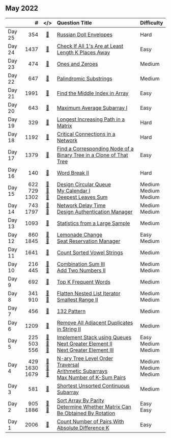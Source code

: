 ## May 2022

||#|</>|Question Title|Difficulty|
|:--|--:|:-:|:--|:--|
|Day 25|354|[📎](../src/q_351_400/q0354.cc)|[Russian Doll Envelopes](https://leetcode.com/problems/russian-doll-envelopes/)|Hard|
|Day 24|1437|[📎](../src/q_1401_1450/q1437.cc)|[Check If All 1's Are at Least Length K Places Away](https://leetcode.com/problems/check-if-all-1s-are-at-least-length-k-places-away/)|Easy|
|Day 23|474|[📎](../src/q_451_500/q0474.cc)|[Ones and Zeroes](https://leetcode.com/problems/ones-and-zeroes/)|Medium|
|Day 22|647|[📎](../src/q_601_650/q0647.cc)|[Palindromic Substrings](https://leetcode.com/problems/palindromic-substrings/)|Medium|
|Day 21|1991|[📎](../src/q_1951_2000/q1991.cc)|[Find the Middle Index in Array](https://leetcode.com/problems/find-the-middle-index-in-array/)|Easy|
|Day 20|643|[📎](../src/q_601_650/q0643.cc)|[Maximum Average Subarray I](https://leetcode.com/problems/maximum-average-subarray-i/)|Easy|
|Day 19|329|[📎](../src/q_301_350/q0329.cc)|[Longest Increasing Path in a Matrix](https://leetcode.com/problems/longest-increasing-path-in-a-matrix/)|Hard|
|Day 18|1192|[📎](../src/q_1151_1200/q1192.cc)|[Critical Connections in a Network](https://leetcode.com/problems/critical-connections-in-a-network/)|Hard|
|Day 17|1379|[📎](../src/q_1351_1400/q1379.cc)|[Find a Corresponding Node of a Binary Tree in a Clone of That Tree](https://leetcode.com/problems/find-a-corresponding-node-of-a-binary-tree-in-a-clone-of-that-tree/)|Easy|
|Day 16|140|[📎](../src/q_101_150/q0140.cc)|[Word Break II](https://leetcode.com/problems/word-break-ii/)|Hard|
|Day 15|622<br>729<br>1302|[📎](../src/q_601_650/q0622.cc)<br>[📎](../src/q_701_750/q0729.cc)<br>[📎](../src/q_1301_1350/q1302.cc)|[Design Circular Queue](https://leetcode.com/problems/design-circular-queue/)<br>[My Calendar I](https://leetcode.com/problems/my-calendar-i/)<br>[Deepest Leaves Sum](https://leetcode.com/problems/deepest-leaves-sum/)|Medium<br>Medium<br>Medium|
|Day 14|743<br>1797|[📎](../src/q_701_750/q0743.cc)<br>[📎](../src/q_1751_1800/q1797.cc)|[Network Delay Time](https://leetcode.com/problems/network-delay-time/)<br>[Design Authentication Manager](https://leetcode.com/problems/design-authentication-manager/)|Medium<br>Medium|
|Day 13|1093|[📎](../src/q_1051_1100/q1093.cc)|[Statistics from a Large Sample](https://leetcode.com/problems/statistics-from-a-large-sample/)|Medium|
|Day 12|860<br>1845|[📎](../src/q_851_900/q0860.cc)<br>[📎](../src/q_1801_1850/q1845.cc)|[Lemonade Change](https://leetcode.com/problems/lemonade-change/)<br>[Seat Reservation Manager](https://leetcode.com/problems/seat-reservation-manager/)|Easy<br>Medium|
|Day 11|1641|[📎](../src/q_1601_1650/q1641.cc)|[Count Sorted Vowel Strings](https://leetcode.com/problems/count-sorted-vowel-strings/)|Medium|
|Day 10|216<br>445|[📎](../src/q_201_250/q0216.cc)<br>[📎](../src/q_401_450/q0445.cc)|[Combination Sum III](https://leetcode.com/problems/combination-sum-iii/)<br>[Add Two Numbers II](https://leetcode.com/problems/add-two-numbers-ii/)|Medium<br>Medium|
|Day 9|692|[📎](../src/q_651_700/q0692.cc)|[Top K Frequent Words](https://leetcode.com/problems/top-k-frequent-words/)|Medium|
|Day 8|341<br>910|[📎](../src/q_301_350/q0341.cc)<br>[📎](../src/q_901_950/q0910.cc)|[Flatten Nested List Iterator](https://leetcode.com/problems/flatten-nested-list-iterator/)<br>[Smallest Range II](https://leetcode.com/problems/smallest-range-ii/)|Medium<br>Medium|
|Day 7|456|[📎](../src/q_451_500/q0456.cc)|[132 Pattern](https://leetcode.com/problems/132-pattern/)|Medium|
|Day 6|1209|[📎](../src/q_1201_1250/q1209.cc)|[Remove All Adjacent Duplicates in String II](https://leetcode.com/problems/remove-all-adjacent-duplicates-in-string-ii/)|Medium|
|Day 5|225<br>503<br>556|[📎](../src/q_201_250/q0225.cc)<br>[📎](../src/q_501_550/q0503.cc)<br>[📎](../src/q_551_600/q0556.cc)|[Implement Stack using Queues](https://leetcode.com/problems/implement-stack-using-queues/)<br>[Next Greater Element II](https://leetcode.com/problems/next-greater-element-ii/)<br>[Next Greater Element III](https://leetcode.com/problems/next-greater-element-iii/)|Easy<br>Medium<br>Medium|
|Day 4|429<br>1630<br>1679|[📎](../src/q_401_450/q0429.cc)<br>[📎](../src/q_1601_1650/q1630.cc)<br>[📎](../src/q_1651_1700/q1679.cc)|[N-ary Tree Level Order Traversal](https://leetcode.com/problems/n-ary-tree-level-order-traversal/)<br>[Arithmetic Subarrays](https://leetcode.com/problems/arithmetic-subarrays/)<br>[Max Number of K-Sum Pairs](https://leetcode.com/problems/max-number-of-k-sum-pairs/)|Medium<br>Medium<br>Medium|
|Day 3|581|[📎](../src/q_551_600/q0581.cc)|[Shortest Unsorted Continuous Subarray](https://leetcode.com/problems/shortest-unsorted-continuous-subarray/)|Medium|
|Day 2|905<br>1886|[📎](../src/q_901_950/q0905.cc)<br>[📎](../src/q_1851_1900/q1886.cc)|[Sort Array By Parity](https://leetcode.com/problems/sort-array-by-parity/)<br>[Determine Whether Matrix Can Be Obtained By Rotation](https://leetcode.com/problems/determine-whether-matrix-can-be-obtained-by-rotation/)|Easy<br>Easy|
|Day 1|2006|[📎](../src/q_2001_2050/q2006.cc)|[Count Number of Pairs With Absolute Difference K](https://leetcode.com/problems/count-number-of-pairs-with-absolute-difference-k/)|Easy|


